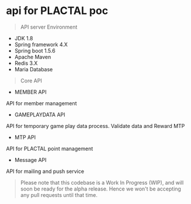 # api for PLACTAL poc

>API server Environment

* JDK 1.8
* Spring framework 4.X 
* Spring boot 1.5.6
* Apache Maven
* Redis 3.X
* Maria Database

>Core API
* MEMBER API 

API for member management

* GAMEPLAYDATA API 

API for temporary game play data process. Validate data and Reward MTP

* MTP API 

API for PLACTAL point management 

* Message API 

API for mailing and push service


> Please note that this codebase is a Work In Progress (WIP), and will soon be ready for the alpha release. Hence we won't be accepting any pull requests until that time.
